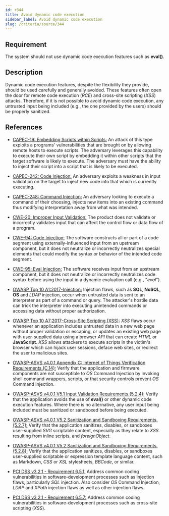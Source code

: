 ```yaml
---
id: r344
title: Avoid dynamic code execution
sidebar_label: Avoid dynamic code execution
slug: /criteria/source/344
---
```


## Requirement

The system should not use dynamic code execution features
such as **eval()**.

## Description

Dynamic code execution features,
despite the flexibility they provide,
should be used carefully and generally avoided.
These features often open the door
for remote code execution (*RCE*)
and cross-site scripting (*XSS*) attacks.
Therefore,
if it is not possible to avoid dynamic code execution,
any untrusted input being included (e.g., the one provided by the users)
should be properly sanitized.

## References

- [CAPEC-19: Embedding Scripts within Scripts:](http://capec.mitre.org/data/definitions/19.html)
An attack of this type
exploits a programs' vulnerabilities
that are brought on by allowing remote hosts to execute scripts.
The adversary leverages this capability to execute their own script
by embedding it within other scripts that the target software
is likely to execute.
The adversary must have the ability to inject their script
into a script that is likely to be executed.

- [CAPEC-242: Code Injection:](http://capec.mitre.org/data/definitions/242.html)
An adversary exploits a weakness in input validation
on the target to inject new code into that
which is currently executing.

- [CAPEC-248: Command Injection:](http://capec.mitre.org/data/definitions/248.html)
An adversary looking to execute a command
of their choosing,
injects new items into an existing command
thus modifying interpretation away
from what was intended.

- [CWE-20: Improper Input Validation:](https://cwe.mitre.org/data/definitions/20.html)
The product does not validate
or incorrectly validates input
that can affect the control flow
or data flow of a program.

- [CWE-94: Code Injection:](https://cwe.mitre.org/data/definitions/94.html)
The software constructs all
or part of a code segment using externally-influenced input
from an upstream component,
but it does not neutralize
or incorrectly neutralizes special elements
that could modify the syntax
or behavior of the intended code segment.

- [CWE-95: Eval Injection:](https://cwe.mitre.org/data/definitions/95.html)
The software receives input from an upstream component,
but it does not neutralize
or incorrectly neutralizes code syntax
before using the input in a dynamic evaluation call (e.g., "*eval*").

- [OWASP Top 10 A1:2017-Injection:](https://owasp.org/www-project-top-ten/OWASP_Top_Ten_2017/Top_10-2017_A1-Injection)
Injection flaws, such as **SQL**, **NoSQL**,
**OS** and *LDAP* injection,
occur when untrusted data is sent to an interpreter
as part of a command or query.
The attacker's hostile data
can trick the interpreter into executing unintended commands
or accessing data without proper authorization.

- [OWASP Top 10 A7:2017-Cross-Site Scripting (XSS):](https://owasp.org/www-project-top-ten/OWASP_Top_Ten_2017/Top_10-2017_A7-Cross-Site_Scripting_(XSS))
*XSS* flaws occur
whenever an application includes untrusted data
in a new web page without proper validation or escaping,
or updates an existing web page with user-supplied data
using a browser *API* that can create *HTML* or **JavaScript**.
*XSS* allows attackers to execute scripts in the victim's browser
which can hijack user sessions, deface web sites,
or redirect the user to malicious sites.

- [OWASP-ASVS v4.0.1 Appendix C: Internet of Things Verification Requirements.(C.14):](https://owasp.org/www-project-application-security-verification-standard/)
Verify that the application and firmware components
are not susceptible to *OS* Command Injection
by invoking shell command wrappers, scripts,
or that security controls prevent *OS* Command Injection.

- [OWASP-ASVS v4.0.1 V5.1 Input Validation Requirements.(5.2.4):](https://owasp.org/www-project-application-security-verification-standard/)
Verify that the application
avoids the use of **eval()**
or other dynamic code execution features.
Where there is no alternative,
any user input being included
must be sanitized or sandboxed
before being executed.

- [OWASP-ASVS v4.0.1 V5.2 Sanitization and Sandboxing Requirements.(5.2.7):](https://owasp.org/www-project-application-security-verification-standard/)
Verify that the application sanitizes, disables,
or sandboxes user-supplied *SVG* scriptable content,
especially as they relate to *XSS* resulting
from inline scripts, and *foreignObject*.

- [OWASP-ASVS v4.0.1 V5.2 Sanitization and Sandboxing Requirements.(5.2.8):](https://owasp.org/www-project-application-security-verification-standard/)
Verify that the application sanitizes, disables,
or sandboxes user-supplied scriptable
or expression template language content,
such as Markdown, *CSS*
or *XSL* stylesheets, *BBCode*, or similar.

- [PCI DSS v3.2.1 - Requirement 6.5.1:](https://www.pcisecuritystandards.org/documents/PCI_DSS_v3-2-1.pdf)
Address common coding vulnerabilities
in software-development processes
such as injection flaws,
particularly *SQL* injection.
Also consider *OS* Command Injection,
*LDAP* and *XPath* injection flaws
as well as other injection flaws.

- [PCI DSS v3.2.1 - Requirement 6.5.7:](https://www.pcisecuritystandards.org/documents/PCI_DSS_v3-2-1.pdf)
Address common coding vulnerabilities
in software-development processes
such as cross-site scripting (*XSS*).
